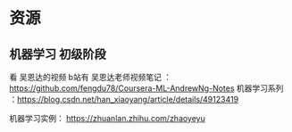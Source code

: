 # 资源


## 机器学习 初级阶段 
看 吴恩达的视频 b站有
吴恩达老师视频笔记  ：https://github.com/fengdu78/Coursera-ML-AndrewNg-Notes
机器学习系列 ：https://blog.csdn.net/han_xiaoyang/article/details/49123419

机器学习实例： https://zhuanlan.zhihu.com/zhaoyeyu



